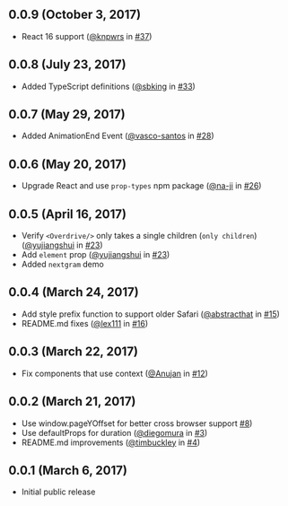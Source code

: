 ## 0.0.9 (October 3, 2017)

* React 16 support ([@knpwrs](https://github.com/knpwrs) in [#37](https://github.com/berzniz/react-overdrive/pull/37))

## 0.0.8 (July 23, 2017)

* Added TypeScript definitions ([@sbking](https://github.com/sbking) in [#33](https://github.com/berzniz/react-overdrive/pull/33))

## 0.0.7 (May 29, 2017)

* Added AnimationEnd Event ([@vasco-santos](https://github.com/vasco-santos) in [#28](https://github.com/berzniz/react-overdrive/pull/28))

## 0.0.6 (May 20, 2017)

* Upgrade React and use `prop-types` npm package ([@na-ji](https://github.com/na-ji) in [#26](https://github.com/berzniz/react-overdrive/pull/26))

## 0.0.5 (April 16, 2017)

* Verify `<Overdrive/>` only takes a single children (`only children`) ([@yujiangshui](https://github.com/yujiangshui) in [#23](https://github.com/berzniz/react-overdrive/pull/23))
* Add `element` prop ([@yujiangshui](https://github.com/yujiangshui) in [#23](https://github.com/berzniz/react-overdrive/pull/23))
* Added `nextgram` demo

## 0.0.4 (March 24, 2017)

* Add style prefix function to support older Safari ([@abstracthat](https://github.com/abstracthat) in [#15](https://github.com/berzniz/react-overdrive/pull/15))
* README.md fixes ([@lex111](https://github.com/lex111) in [#16](https://github.com/berzniz/react-overdrive/pull/16))

## 0.0.3 (March 22, 2017)

* Fix components that use context ([@Anujan](https://github.com/Anujan) in [#12](https://github.com/berzniz/react-overdrive/pull/12))

## 0.0.2 (March 21, 2017)

* Use window.pageYOffset for better cross browser support [#8](https://github.com/berzniz/react-overdrive/pull/8))
* Use defaultProps for duration ([@diegomura](https://github.com/diegomura) in [#3](https://github.com/berzniz/react-overdrive/pull/3))
* README.md improvements ([@timbuckley](https://github.com/timbuckley) in [#4](https://github.com/berzniz/react-overdrive/pull/4))

## 0.0.1 (March 6, 2017)

* Initial public release
